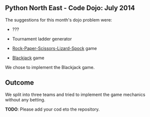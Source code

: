 Python North East - Code Dojo: July 2014
----------------------------------------

The suggestions for this month's dojo problem were:

 - ???

 - Tournament ladder generator

 - [Rock-Paper-Scissors-Lizard-Spock][rpsls] game

 - [Blackjack][blackjack] game

We chose to implement the Blackjack game.

Outcome
-------

We split into three teams and tried to implement the game mechanics
without any betting.

__TODO__: Please add your cod eto the repository.


[rpsls]: https://en.wikipedia.org/wiki/Rock-paper-scissors-lizard-spock
[blackjack]: http://en.wikipedia.org/wiki/Blackjack
